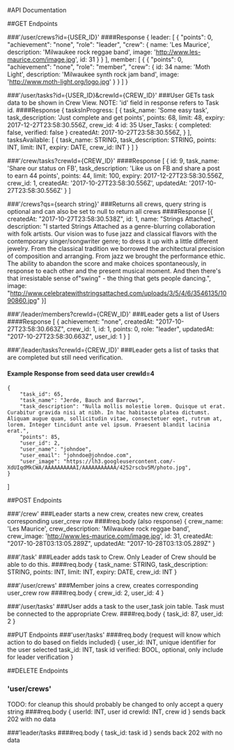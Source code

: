 #API Documentation

##GET Endpoints

###'/user/crews?id={USER_ID}'
####Response
{
  leader: [
    {
        "points": 0,
        "achievement": "none",
        "role": "leader",
        "crew": {
          name: 'Les Maurice',
          description: 'Milwaukee rock reggae band',
          image: 'http://www.les-maurice.com/image.jpg',
          id: 31
        }
    }
  ],
  member: [
    {
        {
        "points": 0,
        "achievement": "none",
        "role": "member",
        "crew": {
          id: 34
          name: 'Moth Light',
          description: 'Milwaukee synth rock jam band',
          image: 'http://www.moth-light.org/logo.jpg'
        }
    }
  ]
}

###'/user/tasks?id={USER_ID}&crewId={CREW_ID}'
###User GETs task data to be shown in Crew View. NOTE: 'id' field in response refers to Task id.
####Response
{
  tasksInProgress: [
    {
      task_name: 'Some easy task',
      task_description: 'Just complete and get points',
      points: 68,
      limit: 48,
      expiry: 2017-12-27T23:58:30.556Z,
      crew_id: 4
      id: 35
      User_Tasks:
        {
          completed: false,
          verified: false
        }
      createdAt: 2017-10-27T23:58:30.556Z,
    }
  ],
  tasksAvailable: [
    {
      task_name: STRING,
      task_description: STRING,
      points: INT,
      limit: INT,
      expiry: DATE,
      crew_id: INT
    }
  ]
}

###'/crew/tasks?crewId={CREW_ID}'
####Response
[
  {
    id: 9,
    task_name: 'Share our status on FB',
    task_description: 'Like us on FB and share a post to earn 44 points',
    points: 44,
    limit: 100,
    expiry: 2017-12-27T23:58:30.556Z,
    crew_id: 1,
    createdAt: '2017-10-27T23:58:30.556Z',
    updatedAt: '2017-10-27T23:58:30.556Z'
  }
]

###'/crews?qs={search string}'
###Returns all crews, query string is optional and can also be set to null to return all crews
####Response
[{
  createdAt: "2017-10-27T23:58:30.538Z",
  id: 1,
  name: "Strings Attached",
  description: "I started Strings Attached as a genre-blurring collaboration with folk
    artists. Our vision was to fuse jazz and classical flavors with the contemporary singer/songwriter
    genre; to dress it up with a little different jewelry. From the classical tradition we borrowed
    the architectural precision of composition and arranging. From jazz we brought the performance
    ethic. The ability to abandon the score and make choices spontaneously, in response to each other
    and the present musical moment. And then there's that irresistable sense of"swing" - the thing
    that gets people dancing.",
  image: "http://www.celebratewithstringsattached.com/uploads/3/5/4/6/3546135/1090860.jpg"
}]

###'/leader/members?crewId={CREW_ID}'
###Leader gets a list of Users
####Response
[
  {
    achievement: "none",
    createdAt: "2017-10-27T23:58:30.663Z",
    crew_id: 1,
    id: 1,
    points: 0,
    role: "leader",
    updatedAt: "2017-10-27T23:58:30.663Z",
    user_id: 1
  }
]

###'/leader/tasks?crewId={CREW_ID}'
###Leader gets a list of tasks that are completed but still need verification.
#### Example Response from seed data user crewId=4
    {
        "task_id": 65,
        "task_name": "Jerde, Bauch and Barrows",
        "task_description": "Nulla mollis molestie lorem. Quisque ut erat. Curabitur gravida nisi at nibh. In hac habitasse platea dictumst. Aliquam augue quam, sollicitudin vitae, consectetuer eget, rutrum at, lorem. Integer tincidunt ante vel ipsum. Praesent blandit lacinia erat.",
        "points": 85,
        "user_id": 2,
        "user_name": "johndoe",
        "user_email": "johndoe@johndoe.com",
        "user_image": "https://lh3.googleusercontent.com/-XdUIqdMkCWA/AAAAAAAAAAI/AAAAAAAAAAA/4252rscbv5M/photo.jpg",
    }
]


##POST Endpoints

###'/crew'
###Leader starts a new crew, creates new crew, creates corresponding user_crew row
####req.body (also response)
{
  crew_name: 'Les Maurice',
  crew_description: 'Milwaukee rock reggae band',
  crew_image: 'http://www.les-maurice.com/image.jpg',
  id: 31,
  createdAt: "2017-10-28T03:13:05.289Z",
  updatedAt: "2017-10-28T03:13:05.289Z"
}

###'/task'
###Leader adds task to Crew. Only Leader of Crew should be able to do this.
####req.body
{
  task_name: STRING,
  task_description: STRING,
  points: INT,
  limit: INT,
  expiry: DATE,
  crew_id: INT
}

###'/user/crews'
###Member joins a crew, creates corresponding user_crew row
####req.body
{
  crew_id: 2,
  user_id: 4
}

###'/user/tasks'
###User adds a task to the user_task join table. Task must be connected to the appropriate Crew.
####req.body
{
  task_id: 87,
  user_id: 2
}

##PUT Endpoints
###'user/tasks'
####req.body (request will know which action to do based on fields included)
{
  user_id: INT, unique identifier for the user selected
  task_id: INT, task id
  verified: BOOL, optional, only include for leader verification
}

##DELETE Endpoints
### 'user/crews'
TODO: for cleanup this should probably be changed to only accept a query string
####req.body
{
  userId: INT, user id
  crewId: INT, crew id
}
sends back 202 with no data

###'leader/tasks
####req.body
{
  task_id: task id
}
sends back 202 with no data
